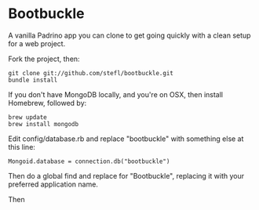 Bootbuckle
==========

A vanilla Padrino app you can clone to get going quickly with a clean setup for a web project.

Fork the project, then:
    
    git clone git://github.com/stefl/bootbuckle.git
    bundle install

If you don't have MongoDB locally, and you're on OSX, then install Homebrew, followed by:

    brew update
    brew install mongodb

Edit config/database.rb and replace "bootbuckle" with something else at this line:

    Mongoid.database = connection.db("bootbuckle")

Then do a global find and replace for "Bootbuckle", replacing it with your preferred application name.

Then 